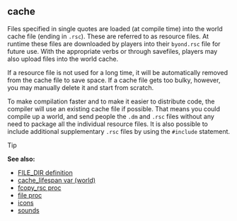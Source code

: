 ## cache

Files specified in single quotes are loaded (at compile time)
into the world cache file (ending in `.rsc`). These are referred to as
resource files. At runtime these files are downloaded by players into
their `byond.rsc` file for future use. With the appropriate verbs or
through savefiles, players may also upload files into the world cache.

If a resource file is not used for a long time, it will be
automatically removed from the cache file to save space. If a cache file
gets too bulky, however, you may manually delete it and start from
scratch. 

To make compilation faster and to make it easier to
distribute code, the compiler will use an existing cache file if
possible. That means you could compile up a world, and send people the
`.dm` and `.rsc` files without any need to package all the individual
resource files. It is also possible to include additional supplementary
`.rsc` files by using the `#include` statement.

> [!TIP] 
> **See also:**
> +   [FILE_DIR definition](/ref/DM/preprocessor/define/FILE_DIR.md) 
> +   [cache_lifespan var (world)](/ref/world/var/cache_lifespan.md) 
> +   [fcopy_rsc proc](/ref/proc/fcopy_rsc.md) 
> +   [file proc](/ref/proc/file.md) 
> +   [icons](/ref/DM/icon.md) 
> +   [sounds](/ref/DM/sound.md) 
